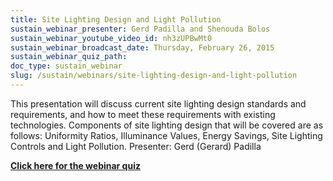 ```yaml
---
title: Site Lighting Design and Light Pollution
sustain_webinar_presenter: Gerd Padilla and Shenouda Bolos
sustain_webinar_youtube_video_id: nh3zUPBwMt0
sustain_webinar_broadcast_date: Thursday, February 26, 2015
sustain_webinar_quiz_path:
doc_type: sustain_webinar
slug: /sustain/webinars/site-lighting-design-and-light-pollution
---
```


This presentation will discuss current site lighting design standards and requirements, and how to meet these requirements with existing technologies. Components of site lighting design that will be covered are as follows: Uniformity Ratios, Illuminance Values, Energy Savings, Site Lighting Controls and Light Pollution. Presenter: Gerd (Gerard) Padilla

[**Click here for the webinar quiz**](site-lighting-design-and-light-pollution-quiz.pdf)
